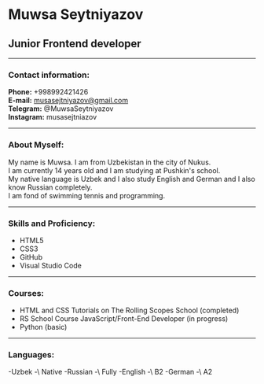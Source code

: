 # Muwsa Seytniyazov
## Junior Frontend developer

******

### Contact information:

**Phone:** +998992421426<br>
**E-mail:** musasejtniyazov@gmail.com<br>
**Telegram:** @MuwsaSeytniyazov<br>
**Instagram:** musasejtniazov<br>

******

### About Myself:

My name is Muwsa. I am from Uzbekistan in the city of Nukus.<br>
I am currently 14 years old and I am studying at Pushkin's school.<br> 
My native language is Uzbek and I also study English and German and I also know Russian completely.<br> 
I am fond of swimming tennis and programming.<br>

******

### Skills and Proficiency:

- HTML5
- CSS3
- GitHub
- Visual Studio Code

******

### Courses:

- HTML and CSS Tutorials on The Rolling Scopes School (completed)
- RS School Course JavaScript/Front-End Developer (in progress)
- Python (basic)

******

### Languages:

-Uzbek -\ Native
-Russian -\ Fully
-English -\ B2
-German -\ A2



